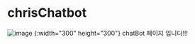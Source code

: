 # chrisChatbot

![image](https://user-images.githubusercontent.com/129046497/227897310-c02bd01b-4ab2-4c56-9e1e-6cfd2fe94786.jpg)
{:width="300" height="300"}
chatBot 페이지 입니다!!!

